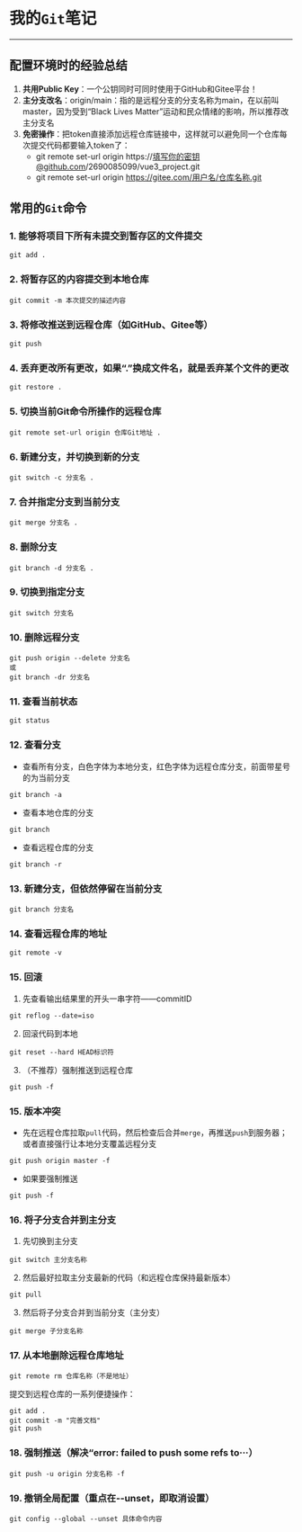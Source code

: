 # 我的`Git`笔记

---

## 配置环境时的经验总结

1. **共用Public Key**：一个公钥同时可同时使用于GitHub和Gitee平台！
2. **主分支改名**：origin/main：指的是远程分支的分支名称为main，在以前叫master，因为受到“Black Lives Matter”运动和民众情绪的影响，所以推荐改主分支名
3. **免密操作**：把token直接添加远程仓库链接中，这样就可以避免同一个仓库每次提交代码都要输入token了：
    - git remote set-url origin https://填写你的密钥@github.com/2690085099/vue3_project.git
    - git remote set-url origin https://gitee.com/用户名/仓库名称.git

## 常用的`Git`命令

### 1. 能够将项目下所有未提交到暂存区的文件提交

```shell
git add .
```

### 2. 将暂存区的内容提交到本地仓库

```shell
git commit -m 本次提交的描述内容
```

### 3. 将修改推送到远程仓库（如GitHub、Gitee等）

```shell
git push
```

### 4. 丢弃更改所有更改，如果“.”换成文件名，就是丢弃某个文件的更改

```shell
git restore .
```

### 5. 切换当前Git命令所操作的远程仓库

```shell
git remote set-url origin 仓库Git地址 .
```

### 6. 新建分支，并切换到新的分支

```shell
git switch -c 分支名 .
```

### 7. 合并指定分支到当前分支

```shell
git merge 分支名 .
```

### 8. 删除分支

```shell
git branch -d 分支名 .
```

### 9. 切换到指定分支

```shell
git switch 分支名
```

### 10. 删除远程分支

```shell
git push origin --delete 分支名
或
git branch -dr 分支名
```

### 11. 查看当前状态

```shell
git status
```

### 12. 查看分支

- 查看所有分支，白色字体为本地分支，红色字体为远程仓库分支，前面带星号的为当前分支

```shell
git branch -a
```

- 查看本地仓库的分支

```shell
git branch
```

- 查看远程仓库的分支

```shell
git branch -r
```

### 13. 新建分支，但依然停留在当前分支

```shell
git branch 分支名
```

### 14. 查看远程仓库的地址

```shell
git remote -v
```

### 15. 回滚

1. 先查看输出结果里的开头一串字符——commitID

```shell
git reflog --date=iso
```

2. 回滚代码到本地

```shell
git reset --hard HEAD标识符
```

3. （不推荐）强制推送到远程仓库

```shell
git push -f
```

### 15. 版本冲突

- 先在远程仓库拉取`pull`代码，然后检查后合并`merge`，再推送`push`到服务器；或者直接强行让本地分支覆盖远程分支

```shell
git push origin master -f
```

- 如果要强制推送

```shell
git push -f
```

### 16. 将子分支合并到主分支

1. 先切换到主分支

```shell
git switch 主分支名称
```

2. 然后最好拉取主分支最新的代码（和远程仓库保持最新版本）

```shell
git pull
```

3. 然后将子分支合并到当前分支（主分支）

```shell
git merge 子分支名称
```

### 17. 从本地删除远程仓库地址

```shell
git remote rm 仓库名称（不是地址）
```

提交到远程仓库的一系列便捷操作：

```shell
git add .
git commit -m "完善文档"
git push

```

### 18. 强制推送（解决“error: failed to push some refs to···）

```shell
git push -u origin 分支名称 -f 
```

### 19. 撤销全局配置（重点在--unset，即取消设置）

```shell
git config --global --unset 具体命令内容
```